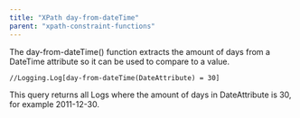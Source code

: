 ```yaml
---
title: "XPath day-from-dateTime"
parent: "xpath-constraint-functions"
---
```



The day-from-dateTime() function extracts the amount of days from a DateTime attribute so it can be used to compare to a value.

```
//Logging.Log[day-from-dateTime(DateAttribute) = 30]

```

This query returns all Logs where the amount of days in DateAttribute is 30, for example 2011-12-30.
